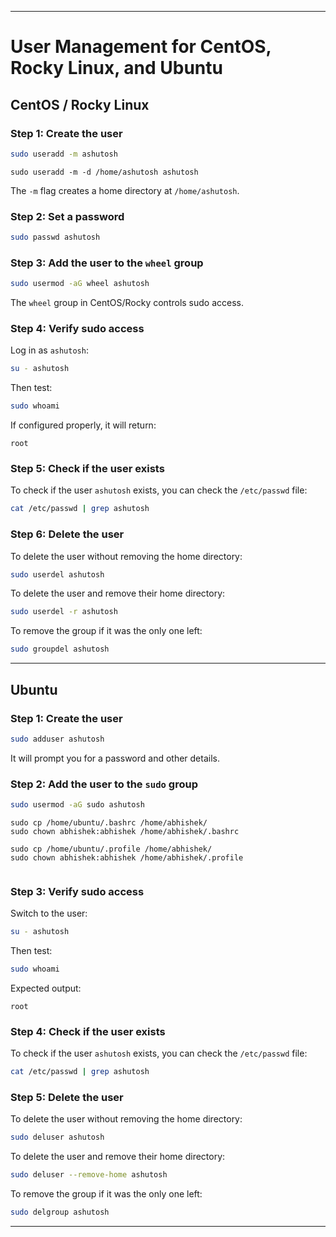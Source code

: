 
---

# User Management for CentOS, Rocky Linux, and Ubuntu

## CentOS / Rocky Linux

### Step 1: Create the user
```bash
sudo useradd -m ashutosh
```

```
sudo useradd -m -d /home/ashutosh ashutosh

```
The `-m` flag creates a home directory at `/home/ashutosh`.

### Step 2: Set a password
```bash
sudo passwd ashutosh
```

### Step 3: Add the user to the `wheel` group
```bash
sudo usermod -aG wheel ashutosh
```
The `wheel` group in CentOS/Rocky controls sudo access.

### Step 4: Verify sudo access
Log in as `ashutosh`:
```bash
su - ashutosh
```

Then test:
```bash
sudo whoami
```

If configured properly, it will return:
```
root
```

### Step 5: Check if the user exists
To check if the user `ashutosh` exists, you can check the `/etc/passwd` file:
```bash
cat /etc/passwd | grep ashutosh
```

### Step 6: Delete the user
To delete the user without removing the home directory:
```bash
sudo userdel ashutosh
```

To delete the user and remove their home directory:
```bash
sudo userdel -r ashutosh
```

To remove the group if it was the only one left:
```bash
sudo groupdel ashutosh
```

---

## Ubuntu

### Step 1: Create the user
```bash
sudo adduser ashutosh
```
It will prompt you for a password and other details.

### Step 2: Add the user to the `sudo` group
```bash
sudo usermod -aG sudo ashutosh
```

```
sudo cp /home/ubuntu/.bashrc /home/abhishek/
sudo chown abhishek:abhishek /home/abhishek/.bashrc

sudo cp /home/ubuntu/.profile /home/abhishek/
sudo chown abhishek:abhishek /home/abhishek/.profile


```

### Step 3: Verify sudo access
Switch to the user:
```bash
su - ashutosh
```

Then test:
```bash
sudo whoami
```

Expected output:
```
root
```

### Step 4: Check if the user exists
To check if the user `ashutosh` exists, you can check the `/etc/passwd` file:
```bash
cat /etc/passwd | grep ashutosh
```

### Step 5: Delete the user
To delete the user without removing the home directory:
```bash
sudo deluser ashutosh
```

To delete the user and remove their home directory:
```bash
sudo deluser --remove-home ashutosh
```

To remove the group if it was the only one left:
```bash
sudo delgroup ashutosh
```

---
